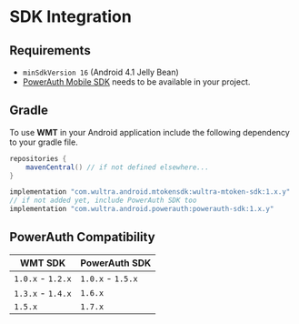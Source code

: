 # SDK Integration

## Requirements

- `minSdkVersion 16` (Android 4.1 Jelly Bean)
- [PowerAuth Mobile SDK](https://github.com/wultra/powerauth-mobile-sdk) needs to be available in your project.

## Gradle

To use __WMT__ in your Android application include the following dependency to your gradle file.

```groovy
repositories {
    mavenCentral() // if not defined elsewhere...
}

implementation "com.wultra.android.mtokensdk:wultra-mtoken-sdk:1.x.y"
// if not added yet, include PowerAuth SDK too
implementation "com.wultra.android.powerauth:powerauth-sdk:1.x.y"
```

## PowerAuth Compatibility

| WMT SDK | PowerAuth SDK |  
|---|---|
| `1.0.x` - `1.2.x` | `1.0.x` - `1.5.x` |
| `1.3.x` - `1.4.x` | `1.6.x` |
| `1.5.x` | `1.7.x` |


